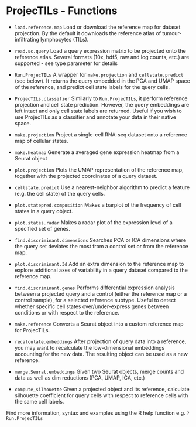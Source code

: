 # ProjecTILs - Functions

* `load.reference.map`   Load or download the reference map for dataset projection. By the default it downloads the reference atlas of tumour-infiltrating lymphocytes (TILs).

* `read.sc.query`   Load a query expression matrix to be projected onto the reference atlas. Several formats (10x, hdf5, raw and log counts, etc.) are supported - see type parameter for details 

* `Run.ProjecTILs`	A wrapper for `make.projection` and `cellstate.predict` (see below). It returns the query embedded in the PCA and UMAP space of the reference, and predict cell state labels for the query cells.

* `ProjecTILs.classifier`	Similarly to `Run.ProjecTILs`, it perform reference projection and cell state prediction. However, the query embeddings are left intact and only cell state labels are returned. Useful if you wish to use ProjecTILs as a classifier and annotate your data in their native space.

* `make.projection`   Project a single-cell RNA-seq dataset onto a reference map of cellular states.

* `make.heatmap`   Generate a averaged gene expression heatmap from a Seurat object

* `plot.projection`   Plots the UMAP representation of the reference map, together with the projected coordinates of a query dataset.

* `cellstate.predict`   Use a nearest-neighbor algorithm to predict a feature (e.g. the cell state) of the query cells.

* `plot.statepred.composition`   Makes a barplot of the frequency of cell states in a query object.

* `plot.states.radar`   Makes a radar plot of the expression level of a specified set of genes.

* `find.discriminant.dimensions`   Searches PCA or ICA dimensions where the query set deviates the most from a control set or from the reference map.

* `plot.discriminant.3d`   Add an extra dimension to the reference map  to explore additional axes of variability in a query dataset compared to the reference map.

* `find.discriminant.genes` Performs differential expression analysis between a projected query and a control (either the reference map or a control sample), for
a selected reference subtype. Useful to detect whether specific cell states over/under-express genes between conditions or with respect to the reference.

* `make.reference`	Converts a Seurat object into a custom reference map for ProjecTILs.

* `recalculate.embeddings` After projection of query data into a reference, you may want to recalculate the low-dimensional embeddings accounting for the new data. The resulting object can be used as a new reference. 

* `merge.Seurat.embeddings` Given two Seurat objects, merge counts and data as well as dim reductions (PCA, UMAP, ICA, etc.)

* `compute_silhouette` Given a projected object and its reference, calculate silhouette coefficient for query cells with respect to reference cells with the same cell labels.

Find more information, syntax and examples using the R help function e.g. `?Run.ProjecTILs`

